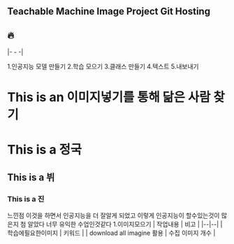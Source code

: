 ## Teachable Machine Image Project Git Hosting
:fire:
---
|- - -|

1.인공지능 모델 만들기
2.학습 모으기
3.클래스 만들기
4.텍스트
5.내보내기
 

This is an 이미지넣기를 통해 닮은 사람 찾기
=============
# This is a 정국
## This is a 뷔
### This is a 진
느낀점 이것을 하면서 인공지능을 더 잘알게 되었고 이렇게 인공지능이 할수있는것이 많은지 첨 알았다 너무 유익한 수업인것같다
1.이미지모으기 
| 작업내용 | 비고 |
|--|--|
| 학습에필요한이미지 | 키워드 |
| download all imagine 활용 | 수집 이미지 개수 |
